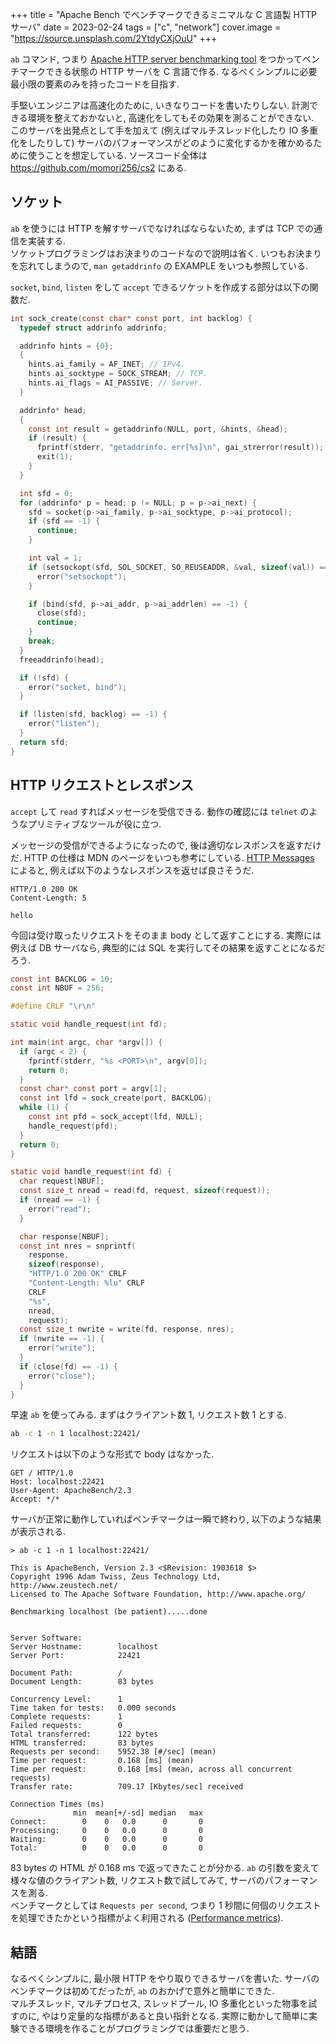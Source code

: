 +++
title = "Apache Bench でベンチマークできるミニマルな C 言語製 HTTP サーバ"
date = 2023-02-24
tags = ["c", "network"]
cover.image = "https://source.unsplash.com/2YtdyCXjOuU"
+++


`ab` コマンド, つまり [Apache HTTP server benchmarking tool](https://httpd.apache.org/docs/2.4/programs/ab.html) をつかってベンチマークできる状態の HTTP サーバを C 言語で作る. なるべくシンプルに必要最小限の要素のみを持ったコードを目指す.

手堅いエンジニアは高速化のために, いきなりコードを書いたりしない. 計測できる環境を整えておかないと, 高速化をしてもその効果を測ることができない.  
このサーバを出発点として手を加えて (例えばマルチスレッド化したり IO 多重化をしたりして) サーバのパフォーマンスがどのように変化するかを確かめるために使うことを想定している. ソースコード全体は https://github.com/momori256/cs2 にある.


## ソケット

`ab` を使うには HTTP を解すサーバでなければならないため, まずは TCP での通信を実装する.  
ソケットプログラミングはお決まりのコードなので説明は省く. いつもお決まりを忘れてしまうので, `man getaddrinfo` の EXAMPLE をいつも参照している.

`socket`, `bind`, `listen` をして `accept` できるソケットを作成する部分は以下の関数だ.

```c
int sock_create(const char* const port, int backlog) {
  typedef struct addrinfo addrinfo;

  addrinfo hints = {0};
  {
    hints.ai_family = AF_INET; // IPv4.
    hints.ai_socktype = SOCK_STREAM; // TCP.
    hints.ai_flags = AI_PASSIVE; // Server.
  }

  addrinfo* head;
  {
    const int result = getaddrinfo(NULL, port, &hints, &head);
    if (result) {
      fprintf(stderr, "getaddrinfo. err[%s]\n", gai_strerror(result));
      exit(1);
    }
  }

  int sfd = 0;
  for (addrinfo* p = head; p != NULL; p = p->ai_next) {
    sfd = socket(p->ai_family, p->ai_socktype, p->ai_protocol);
    if (sfd == -1) {
      continue;
    }

    int val = 1;
    if (setsockopt(sfd, SOL_SOCKET, SO_REUSEADDR, &val, sizeof(val)) == -1) {
      error("setsockopt");
    }

    if (bind(sfd, p->ai_addr, p->ai_addrlen) == -1) {
      close(sfd);
      continue;
    }
    break;
  }
  freeaddrinfo(head);

  if (!sfd) {
    error("socket, bind");
  }

  if (listen(sfd, backlog) == -1) {
    error("listen");
  }
  return sfd;
}
```

## HTTP リクエストとレスポンス

`accept` して `read` すればメッセージを受信できる. 動作の確認には `telnet` のようなプリミティブなツールが役に立つ.

メッセージの受信ができるようになったので, 後は適切なレスポンスを返すだけだ. HTTP の仕様は MDN のページをいつも参考にしている. [HTTP Messages](https://developer.mozilla.org/en-US/docs/Web/HTTP/Messages) によると, 例えば以下のようなレスポンスを返せば良さそうだ.

```
HTTP/1.0 200 OK
Content-Length: 5

hello
```

今回は受け取ったリクエストをそのまま body として返すことにする. 実際には例えば DB サーバなら, 典型的には SQL を実行してその結果を返すことになるだろう.

```c
const int BACKLOG = 10;
const int NBUF = 256;

#define CRLF "\r\n"

static void handle_request(int fd);

int main(int argc, char *argv[]) {
  if (argc < 2) {
    fprintf(stderr, "%s <PORT>\n", argv[0]);
    return 0;
  }
  const char* const port = argv[1];
  const int lfd = sock_create(port, BACKLOG);
  while (1) {
    const int pfd = sock_accept(lfd, NULL);
    handle_request(pfd);
  }
  return 0;
}

static void handle_request(int fd) {
  char request[NBUF];
  const size_t nread = read(fd, request, sizeof(request));
  if (nread == -1) {
    error("read");
  }

  char response[NBUF];
  const int nres = snprintf(
    response,
    sizeof(response),
    "HTTP/1.0 200 OK" CRLF
    "Content-Length: %lu" CRLF
    CRLF
    "%s",
    nread,
    request);
  const size_t nwrite = write(fd, response, nres);
  if (nwrite == -1) {
    error("write");
  }
  if (close(fd) == -1) {
    error("close");
  }
}
```


早速 `ab` を使ってみる. まずはクライアント数 1, リクエスト数 1 とする.

```sh
ab -c 1 -n 1 localhost:22421/
```

リクエストは以下のような形式で body はなかった.

```
GET / HTTP/1.0
Host: localhost:22421
User-Agent: ApacheBench/2.3
Accept: */*

```

サーバが正常に動作していればベンチマークは一瞬で終わり, 以下のような結果が表示される.

```
> ab -c 1 -n 1 localhost:22421/

This is ApacheBench, Version 2.3 <$Revision: 1903618 $>
Copyright 1996 Adam Twiss, Zeus Technology Ltd, http://www.zeustech.net/
Licensed to The Apache Software Foundation, http://www.apache.org/

Benchmarking localhost (be patient).....done


Server Software:
Server Hostname:        localhost
Server Port:            22421

Document Path:          /
Document Length:        83 bytes

Concurrency Level:      1
Time taken for tests:   0.000 seconds
Complete requests:      1
Failed requests:        0
Total transferred:      122 bytes
HTML transferred:       83 bytes
Requests per second:    5952.38 [#/sec] (mean)
Time per request:       0.168 [ms] (mean)
Time per request:       0.168 [ms] (mean, across all concurrent requests)
Transfer rate:          709.17 [Kbytes/sec] received

Connection Times (ms)
              min  mean[+/-sd] median   max
Connect:        0    0   0.0      0       0
Processing:     0    0   0.0      0       0
Waiting:        0    0   0.0      0       0
Total:          0    0   0.0      0       0
```

83 bytes の HTML が 0.168 ms で返ってきたことが分かる. `ab` の引数を変えて様々な値のクライアント数, リクエスト数で試してみて, サーバのパフォーマンスを測る.  
ベンチマークとしては `Requests per second`, つまり 1 秒間に何個のリクエストを処理できたかという指標がよく利用される ([Performance metrics](https://en.wikipedia.org/wiki/Web_server#Performances)).

## 結語

なるべくシンプルに, 最小限 HTTP をやり取りできるサーバを書いた. サーバのベンチマークは初めてだったが, `ab` のおかげで意外と簡単にできた.  
マルチスレッド, マルチプロセス, スレッドプール, IO 多重化といった物事を試すのに, やはり定量的な指標があると良い指針となる. 実際に動かして簡単に実験できる環境を作ることがプログラミングでは重要だと思う.

